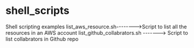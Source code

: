 # shell_scripts
Shell scripting examples
list_aws_resource.sh-------->Script to list all the resources in an AWS account
list_github_collabrators.sh -------> Script to list collabrators in Github repo
